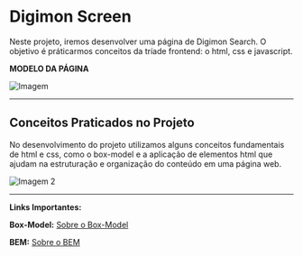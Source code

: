 # Digimon Screen

Neste projeto, iremos desenvolver uma página de Digimon Search. O objetivo é práticarmos conceitos da tríade frontend: o html, css e javascript.

**MODELO DA PÁGINA**

![Imagem](https://i.imgur.com/sZstEdN.jpg)  

___________________________________________________________________

## Conceitos Praticados no Projeto

No desenvolvimento do projeto utilizamos alguns conceitos fundamentais de html e css, como o box-model e a aplicação de elementos html que ajudam na estruturação e organização do conteúdo em uma página web.

![Imagem 2](https://imgur.com/YcOVsRT.jpg)
___________________________________________________________________


**Links Importantes:**

**Box-Model:** [Sobre o Box-Model](https://developer.mozilla.org/pt-BR/docs/Web/CSS/CSS_box_model/Introduction_to_the_CSS_box_model)

**BEM:** [Sobre o BEM](https://desenvolvimentoparaweb.com/css/bem/)